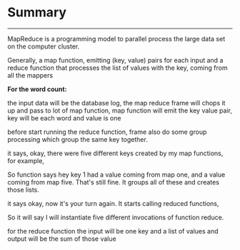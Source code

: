 # Summary 



---

MapReduce is a programming model to parallel process the large data set on the computer cluster.



Generally, a map function, emitting (key, value) pairs for each input and a reduce function that processes the list of values with the key, coming from all the mappers

**For the word count:**

the input data will be the database log, the map reduce frame will chops it up and pass to lot of map function, map function will emit the key value pair, key will be each word and value is one



before start running the reduce function, frame also do some group processing which group the same key together.



it says, okay, there were five different keys created by my map functions, for example,

So function says hey key 1 had a value coming from map one, and a value coming from map five. That's still fine. It groups all of these and creates those lists.



it says okay, now it's your turn again. It starts calling reduced functions,

So it will say I will instantiate five different invocations of function reduce.



for the reduce function the input will be one key and a list of values and output will be the sum of those value
